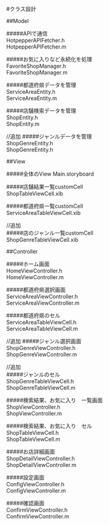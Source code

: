 #クラス設計  

##Model  

#####APIで通信  
HotpepperAPIFetcher.h  
HotpepperAPIFetcher.m  

#####お気に入りなど永続化を処理  
FavoriteShopManager.h  
FavoriteShopManager.m  

#####都道府県データを管理  
ServiceAreaEntity.h  
ServiceAreaEntity.m  

#####店舗検索データを管理  
ShopEntity.h  
ShopEntity.m  

//追加
#####ジャンルデータを管理  
ShopGenreEntity.h  
ShopGenreEntity.h  

##View  

#####全体のView
Main.storyboard  

#####店舗結果一覧customCell  
ShopTableViewCell.xib  

#####都道府県一覧customCell  
ServiceAreaTableViewCell.xib   

//追加  
#####店のジャンル一覧customCell  
ShopGenreTableViewCell.xib   

##Controller  

#####ホーム画面  
HomeViewController.h  
HomeViewController.m  

#####都道府県選択画面  
ServiceAreaViewController.h  
ServiceAreaViewController.m  

#####都道府県のセル  
ServiceAreaTableViewCell.h  
ServiceAreaTableViewCell.m  

//追加
#####ジャンル選択画面  
ShopGenreViewController.h  
ShopGenreViewController.m  

//追加  
#####ジャンルのセル  
ShopGenreTableViewCell.h  
ShopGenreTableViewCell.m  

#####検索結果、お気に入り　一覧画面  
ShopViewController.h  
ShopViewController.m  

#####検索結果、お気に入り　セル  
ShopTableViewCell.h  
ShopTableViewCell.m  

#####お店詳細画面  
ShopDetailViewController.h  
ShopDetailViewController.m  

#####設定画面  
ConfigViewController.h  
ConfigViewController.m  

#####確認画面  
ConfirmViewController.h  
ConfirmViewController.m  



